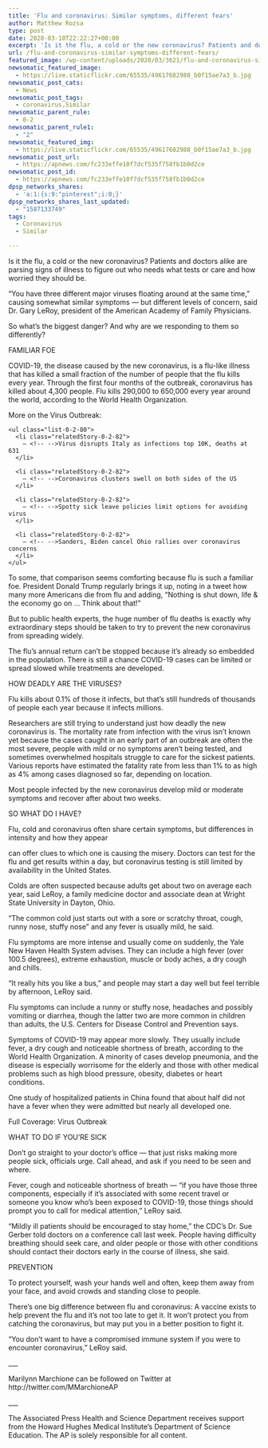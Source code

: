 ```yaml
---
title: 'Flu and coronavirus: Similar symptoms, different fears'
author: Matthew Rozsa
type: post
date: 2020-03-10T22:22:27+00:00
excerpt: 'Is it the flu, a cold or the new coronavirus? Patients and doctors alike are parsing signs of illness to figure out who needs what tests or care and how worried they should be.“You have three different major viruses floating around at the same time,” causing somewhat similar symptoms — but different levels of concern,&hellip;'
url: /flu-and-coronavirus-similar-symptoms-different-fears/
featured_image: /wp-content/uploads/2020/03/3621/flu-and-coronavirus-similar-symptoms-different-fears.jpg
newsomatic_featured_image:
  - https://live.staticflickr.com/65535/49617682988_b0f15ae7a3_b.jpg
newsomatic_post_cats:
  - News
newsomatic_post_tags:
  - coronavirus,Similar
newsomatic_parent_rule:
  - 0-2
newsomatic_parent_rule1:
  - "2"
newsomatic_featured_img:
  - https://live.staticflickr.com/65535/49617682988_b0f15ae7a3_b.jpg
newsomatic_post_url:
  - https://apnews.com/fc233effe10f7dcf535f758fb1b0d2ce
newsomatic_post_id:
  - https://apnews.com/fc233effe10f7dcf535f758fb1b0d2ce
dpsp_networks_shares:
  - 'a:1:{s:9:"pinterest";i:0;}'
dpsp_networks_shares_last_updated:
  - "1587133749"
tags:
  - Coronavirus
  - Similar

---
```

<div class="Article" data-key="article">
  <p class="Component-root-0-2-77 Component-p-0-2-69">
    Is it the flu, a cold or the new coronavirus? Patients and doctors alike are parsing signs of illness to figure out who needs what tests or care and how worried they should be.
  </p>
  
  <p class="Component-root-0-2-77 Component-p-0-2-69">
    “You have three different major viruses floating around at the same time,” causing somewhat similar symptoms — but different levels of concern, said Dr. Gary LeRoy, president of the American Academy of Family Physicians.
  </p>
  
  <p class="Component-root-0-2-77 Component-p-0-2-69">
    So what’s the biggest danger? And why are we responding to them so differently?
  </p>
  
  <p class="Component-root-0-2-77 Component-p-0-2-69">
    FAMILIAR FOE
  </p>
  
  <p class="Component-root-0-2-77 Component-p-0-2-69">
    COVID-19, the disease caused by the new coronavirus<!-- -->, is a flu-like illness that has killed a small fraction of the number of people that the flu kills every year. Through the first four months of the outbreak, coronavirus has killed about 4,300 people. Flu kills 290,000 to 650,000 every year around the world, according to the World Health Organization.
  </p>
  
  <div class="relatedStory-0-2-78 Component-block-0-2-74">
    <div class="intro-0-2-79">
      More on the Virus Outbreak:
    </div>
    
    <ul class="list-0-2-80">
      <li class="relatedStory-0-2-82">
        – <!-- -->Virus disrupts Italy as infections top 10K, deaths at 631
      </li>
      
      <li class="relatedStory-0-2-82">
        – <!-- -->Coronavirus clusters swell on both sides of the US
      </li>
      
      <li class="relatedStory-0-2-82">
        – <!-- -->Spotty sick leave policies limit options for avoiding virus
      </li>
      
      <li class="relatedStory-0-2-82">
        – <!-- -->Sanders, Biden cancel Ohio rallies over coronavirus concerns
      </li>
    </ul>
  </div>
  
  <div data-key="ad-placeholder" id="div-gpt-ad-1470255291270-0" class="DFPSlot Component-dfp-0-2-73 Component-ad-0-2-39">
  </div>
  
  <p class="Component-root-0-2-77 Component-p-0-2-69">
    To some, that comparison seems comforting because flu is such a familiar foe. President Donald Trump regularly brings it up, noting in a tweet how many more Americans die from flu and adding, “Nothing is shut down, life & the economy go on &#8230; Think about that!”
  </p>
  
  <p class="Component-root-0-2-77 Component-p-0-2-69">
    But to public health experts, the huge number of flu deaths is exactly why extraordinary steps should be taken to try to prevent<!-- --> the new coronavirus from spreading widely.
  </p>
  
  <p class="Component-root-0-2-77 Component-p-0-2-69">
    The flu’s annual return can’t be stopped because it’s already so embedded in the population. There is still a chance COVID-19 cases<!-- --> can be limited or spread slowed while treatments are developed.
  </p>
  
  <p class="Component-root-0-2-77 Component-p-0-2-69">
    HOW DEADLY ARE THE VIRUSES?
  </p>
  
  <p class="Component-root-0-2-77 Component-p-0-2-69">
    Flu kills about 0.1% of those it infects, but that’s still hundreds of thousands of people each year because it infects millions.
  </p>
  
  <p class="Component-root-0-2-77 Component-p-0-2-69">
    Researchers are still trying to understand just how deadly the new coronavirus is. The mortality rate from infection with the virus isn’t known yet because the cases caught in an early part of an outbreak are often the most severe, people with mild or no symptoms aren’t being tested, and sometimes overwhelmed hospitals struggle to care for the sickest patients. Various reports have estimated the fatality rate from less than 1% to as high as 4% among cases diagnosed so far, depending on location.
  </p>
  
  <p class="Component-root-0-2-77 Component-p-0-2-69">
    Most people infected by the new coronavirus develop mild or moderate symptoms and recover after about two weeks.
  </p>
  
  <div data-key="ad-placeholder" id="div-gpt-ad-1470255291270-1" class="DFPSlot Component-dfp-0-2-73 Component-ad-0-2-39">
  </div>
  
  <p class="Component-root-0-2-77 Component-p-0-2-69">
    SO WHAT DO I HAVE?
  </p>
  
  <p class="Component-root-0-2-77 Component-p-0-2-69">
    Flu, cold and coronavirus often share certain symptoms, but differences in intensity and how they appear
  </p>
  
  <p class="Component-root-0-2-77 Component-p-0-2-69">
    can offer clues to which one is causing the misery. Doctors can test for the flu and get results within a day, but coronavirus testing is still limited by availability in the United States.
  </p>
  
  <p class="Component-root-0-2-77 Component-p-0-2-69">
    Colds are often suspected because adults get about two on average each year, said LeRoy, a family medicine doctor and associate dean at Wright State University in Dayton, Ohio.
  </p>
  
  <p class="Component-root-0-2-77 Component-p-0-2-69">
    “The common cold just starts out with a sore or scratchy throat, cough, runny nose, stuffy nose” and any fever is usually mild, he said.
  </p>
  
  <p class="Component-root-0-2-77 Component-p-0-2-69">
    Flu symptoms are more intense and usually come on suddenly, the Yale New Haven Health System advises<!-- -->. They can include a high fever (over 100.5 degrees), extreme exhaustion, muscle or body aches, a dry cough and chills.
  </p>
  
  <p class="Component-root-0-2-77 Component-p-0-2-69">
    “It really hits you like a bus,” and people may start a day well but feel terrible by afternoon, LeRoy said.
  </p>
  
  <p class="Component-root-0-2-77 Component-p-0-2-69">
    Flu symptoms<!-- --> can include a runny or stuffy nose, headaches and possibly vomiting or diarrhea, though the latter two are more common in children than adults, the U.S. Centers for Disease Control and Prevention says.
  </p>
  
  <p class="Component-root-0-2-77 Component-p-0-2-69">
    Symptoms of COVID-19 may appear more slowly. They usually include fever, a dry cough and noticeable shortness of breath, according to the World Health Organization. A minority of cases develop pneumonia, and the disease is especially worrisome for the elderly and those with other medical problems such as high blood pressure, obesity, diabetes or heart conditions.
  </p>
  
  <p class="Component-root-0-2-77 Component-p-0-2-69">
    One study of hospitalized patients in China<!-- --> found that about half did not have a fever when they were admitted but nearly all developed one.
  </p>
  
  <div id="afs:Content:8645850319" data-key="hub-link-embed" class="Component-hubLink-0-2-75">
    <span class="title-0-2-90">Full Coverage:<!-- --> </span>Virus Outbreak
  </div>
  
  <p class="Component-root-0-2-77 Component-p-0-2-69">
    WHAT TO DO IF YOU’RE SICK
  </p>
  
  <p class="Component-root-0-2-77 Component-p-0-2-69">
    Don’t go straight to your doctor’s office &#8212; that just risks making more people sick, officials urge. Call ahead, and ask if you need to be seen and where.
  </p>
  
  <p class="Component-root-0-2-77 Component-p-0-2-69">
    Fever, cough and noticeable shortness of breath &#8212; “if you have those three components, especially if it’s associated with some recent travel or someone you know who’s been exposed to COVID-19, those things should prompt you to call for medical attention,” LeRoy said.
  </p>
  
  <p class="Component-root-0-2-77 Component-p-0-2-69">
    “Mildly ill patients should be encouraged to stay home,” the CDC’s Dr. Sue Gerber told doctors on a conference call last week. People having difficulty breathing should seek care, and older people or those with other conditions should contact their doctors early in the course of illness, she said.
  </p>
  
  <p class="Component-root-0-2-77 Component-p-0-2-69">
    PREVENTION
  </p>
  
  <p class="Component-root-0-2-77 Component-p-0-2-69">
    To protect yourself, wash your hands well and often, keep them away from your face, and avoid crowds and standing close to people.
  </p>
  
  <p class="Component-root-0-2-77 Component-p-0-2-69">
    There’s one big difference between flu and coronavirus: A vaccine exists to help prevent the flu and it’s not too late to get it. It won’t protect you from catching the coronavirus, but may put you in a better position to fight it.
  </p>
  
  <p class="Component-root-0-2-77 Component-p-0-2-69">
    “You don’t want to have a compromised immune system if you were to encounter coronavirus,” LeRoy said.
  </p>
  
  <p class="Component-root-0-2-77 Component-p-0-2-69">
    ___
  </p>
  
  <p class="Component-root-0-2-77 Component-p-0-2-69">
    Marilynn Marchione can be followed on Twitter at http://twitter.com/MMarchioneAP
  </p>
  
  <p class="Component-root-0-2-77 Component-p-0-2-69">
    ___
  </p>
  
  <p class="Component-root-0-2-77 Component-p-0-2-69">
    The Associated Press Health and Science Department receives support<!-- --> from the Howard Hughes Medical Institute’s Department of Science Education. The AP is solely responsible for all content.
  </p>
</div>